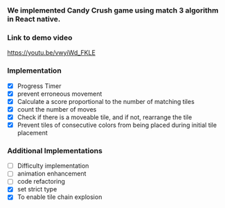 ### We implemented Candy Crush game using match 3 algorithm in React native.

### Link to demo video

https://youtu.be/vwyiWd_FKLE

### Implementation

- [x] Progress Timer
- [x] prevent erroneous movement
- [x] Calculate a score proportional to the number of matching tiles
- [x] count the number of moves
- [x] Check if there is a moveable tile, and if not, rearrange the tile
- [x] Prevent tiles of consecutive colors from being placed during initial tile placement

### Additional Implementations

- [ ] Difficulty implementation
- [ ] animation enhancement
- [ ] code refactoring
- [x] set strict type
- [x] To enable tile chain explosion
